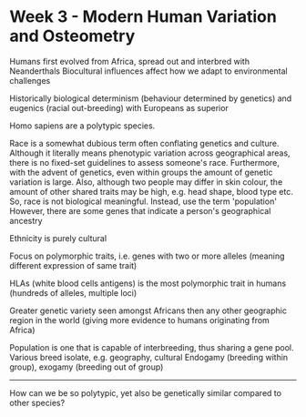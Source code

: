 <!-- SPDX-License-Identifier: zlib-acknowledgement -->
# Week 3 - Modern Human Variation and Osteometry
Humans first evolved from Africa, spread out and interbred with Neanderthals
Biocultural influences affect how we adapt to environmental challenges

Historically biological determinism (behaviour determined by genetics) and eugenics (racial out-breeding) with Europeans as superior

Homo sapiens are a polytypic species. 

Race is a somewhat dubious term often conflating genetics and culture.
Although it literally means phenotypic variation across geographical areas, there is no fixed-set guidelines to assess someone's race. 
Furthermore, with the advent of genetics, even within groups the amount of genetic variation is large.
Also, although two people may differ in skin colour, the amount of other shared traits may be high, e.g. head shape, blood type etc.
So, race is not biological meaningful. Instead, use the term 'population'
However, there are some genes that indicate a person's geographical ancestry

Ethnicity is purely cultural

Focus on polymorphic traits, i.e. genes with two or more alleles (meaning different expression of same trait)

HLAs (white blood cells antigens) is the most polymorphic trait in humans (hundreds of alleles, multiple loci)

Greater genetic variety seen amongst Africans then any other geographic region in the world (giving more evidence to humans originating from Africa) 

Population is one that is capable of interbreeding, thus sharing a gene pool.
Various breed isolate, e.g. geography, cultural
Endogamy (breeding within group), exogamy (breeding out of group)

----------------------------------------
How can we be so polytypic, yet also be genetically similar compared to other species?
